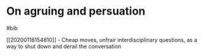 # On agruing and persuation
#bib

[[20200118154810]] - Cheap moves, unfrair interdisciplinary questions, as a way to shut down and derail the conversation